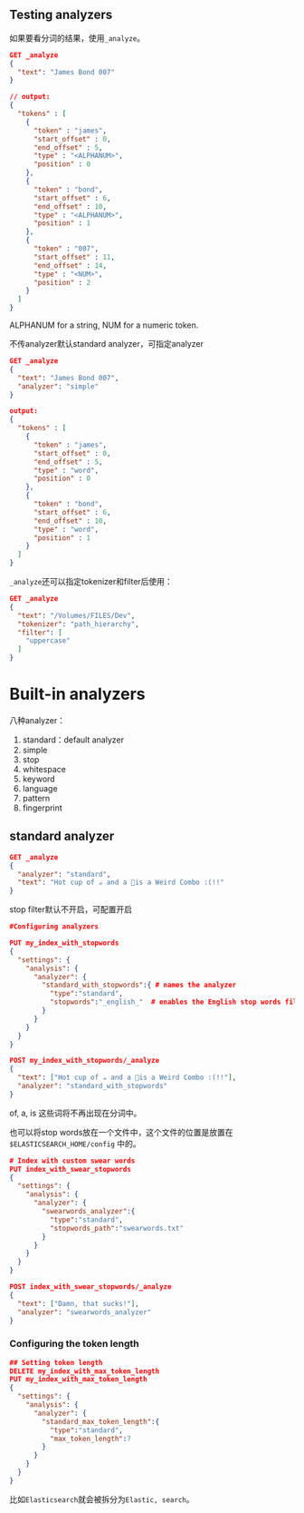 ## Testing analyzers

如果要看分词的结果，使用`_analyze`。

```json
GET _analyze
{
  "text": "James Bond 007"
}

// output:
{
  "tokens" : [
    {
      "token" : "james",
      "start_offset" : 0,
      "end_offset" : 5,
      "type" : "<ALPHANUM>",
      "position" : 0
    },
    {
      "token" : "bond",
      "start_offset" : 6,
      "end_offset" : 10,
      "type" : "<ALPHANUM>",
      "position" : 1
    },
    {
      "token" : "007",
      "start_offset" : 11,
      "end_offset" : 14,
      "type" : "<NUM>",
      "position" : 2
    }
  ]
}
```

ALPHANUM for a string, NUM for a numeric token.

不传analyzer默认standard analyzer，可指定analyzer

```json
GET _analyze
{
  "text": "James Bond 007",
  "analyzer": "simple"
}

output:
{
  "tokens" : [
    {
      "token" : "james",
      "start_offset" : 0,
      "end_offset" : 5,
      "type" : "word",
      "position" : 0
    },
    {
      "token" : "bond",
      "start_offset" : 6,
      "end_offset" : 10,
      "type" : "word",
      "position" : 1
    }
  ]
}
```

`_analyze`还可以指定tokenizer和filter后使用：

```json
GET _analyze
{
  "text": "/Volumes/FILES/Dev",
  "tokenizer": "path_hierarchy",
  "filter": [
    "uppercase"
  ]
}
```

# Built-in analyzers

八种analyzer：

1. standard：default analyzer
2. simple
3. stop
4. whitespace
5. keyword
6. language
7. pattern
8. fingerprint

## standard analyzer

```json
GET _analyze
{
  "analyzer": "standard",
  "text": "Hot cup of ☕ and a 🍿is a Weird Combo :(!!"
}
```

stop filter默认不开启，可配置开启

```json
#Configuring analyzers

PUT my_index_with_stopwords
{
  "settings": {
    "analysis": {
      "analyzer": {
        "standard_with_stopwords":{ # names the analyzer
          "type":"standard",
          "stopwords":"_english_"  # enables the English stop words filter
        }
      }
    }
  }
}
```



```json
POST my_index_with_stopwords/_analyze
{
  "text": ["Hot cup of ☕ and a 🍿is a Weird Combo :(!!"],
  "analyzer": "standard_with_stopwords"
}
```

of, a, is 这些词将不再出现在分词中。



也可以将stop words放在一个文件中，这个文件的位置是放置在`$ELASTICSEARCH_HOME/config` 中的。

```json
# Index with custom swear words 
PUT index_with_swear_stopwords
{
  "settings": {
    "analysis": {
      "analyzer": {
        "swearwords_analyzer":{
          "type":"standard",
          "stopwords_path":"swearwords.txt"
        }
      }
    }
  }
}

POST index_with_swear_stopwords/_analyze
{
  "text": ["Damn, that sucks!"],
  "analyzer": "swearwords_analyzer"
}
```



### Configuring the token length

```json
## Setting token length
DELETE my_index_with_max_token_length
PUT my_index_with_max_token_length
{
  "settings": {
    "analysis": {
      "analyzer": {
        "standard_max_token_length":{
          "type":"standard",
          "max_token_length":7
        }
      }
    }
  }
}
```

比如`Elasticsearch`就会被拆分为`Elastic, search`。
